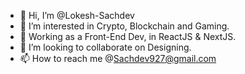 - 👋 Hi, I’m @Lokesh-Sachdev
- 👀 I’m interested in Crypto, Blockchain and Gaming.
- 🌱 Working as a Front-End Dev, in ReactJS & NextJS. 
- 💞️ I’m looking to collaborate on Designing.
- 📫 How to reach me @Sachdev927@gmail.com

<!---
Lokesh-Sachdev/Lokesh-Sachdev is a ✨ special ✨ repository because its `README.md` (this file) appears on your GitHub profile.
You can click the Preview link to take a look at your changes.
--->
